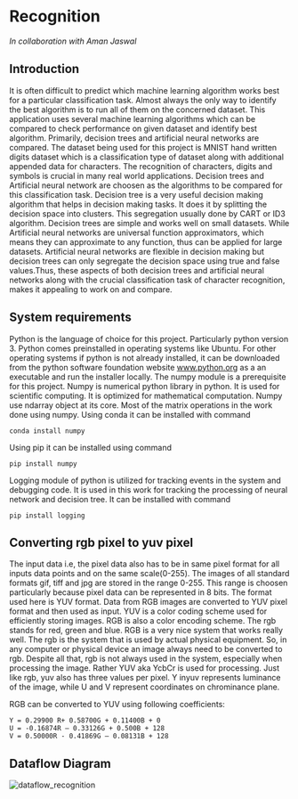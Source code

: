 # Recognition

*In collaboration with Aman Jaswal*

## Introduction

It is often difficult to predict which machine learning algorithm works best for a particular classification task. Almost always the only way to identify the best algorithm is to run all of them on the concerned dataset. This application uses several machine learning algorithms which can be compared to check performance on given dataset and identify best algorithm. Primarily, decision trees and artificial neural networks are compared. The dataset being used for this project is MNIST hand written digits dataset which is a classification type of dataset along with additional appended data for characters. The recognition of characters, digits and symbols is crucial in many real world applications. Decision trees and Artificial neural network are choosen as the algorithms to be compared for this classification task. Decision tree is a very useful decision making algorithm that helps in decision making tasks. It does it by splitting the decision space into clusters. This segregation usually done by CART or ID3 algorithm. Decision trees are simple and works well on small datasets. While Artificial neural networks are universal function approximators, which means they can approximate to any function, thus can be applied for large datasets. Artificial neural networks are flexible in decision making but decision trees can only segregate the decision space using true and false values.Thus, these aspects of both decision trees and artificial neural networks along with the crucial classification task of character recognition, makes it appealing to work on and compare.



## System requirements

Python is the language of choice for this project. Particularly python version 3. Python comes preinstalled in operating systems like Ubuntu. For other operating systems if python is not already installed, it can be downloaded from the python software foundation website www.python.org as a an executable and run the installer locally. The numpy module is a prerequisite for this project. Numpy is numerical python library in python. It is used for scientific computing. It is optimized for mathematical computation. Numpy use ndarray object at its core. Most of the matrix operations in the work done using numpy. Using conda it can be installed with command
```
conda install numpy
```
Using pip it can be installed using command
```
pip install numpy
```
Logging module of python is utilized for tracking events in the system and debugging code. It is used in this work for tracking the processing of
neural network and decision tree. It can be installed with command
```
pip install logging
```

## Converting rgb pixel to yuv pixel
The input data i.e, the pixel data also has to be in same pixel format for all inputs data points and on the same scale(0-255). The images of all standard formats gif, tiff and jpg are stored in the range 0-255. This range is choosen particularly because pixel data can be represented in 8 bits. The format used here is YUV format. Data from RGB images are converted to YUV pixel format and then used as input. YUV is a color coding scheme used for efficiently storing images. RGB is also a color encoding scheme. The rgb stands for red, green and blue. RGB is a very nice system that works really well. The rgb is the system that is used by actual physical equipment. So, in any computer or physical device an image always need to be converted to rgb. Despite all that, rgb is not always used in the system, especially when processing the image. Rather YUV aka YcbCr is used for processing. Just like rgb, yuv also has three values per pixel. Y inyuv represents luminance of the image, while U and V represent coordinates on chrominance plane.

RGB can be converted to YUV using following coefficients:
```
Y = 0.29900 R+ 0.58700G + 0.11400B + 0
U = -0.16874R – 0.33126G + 0.500B + 128
V = 0.50000R - 0.41869G – 0.08131B + 128
```

## Dataflow Diagram

![dataflow_recognition](https://user-images.githubusercontent.com/37121162/166717604-39db6572-6723-44cf-99d5-abfa21cd8ba9.png)


